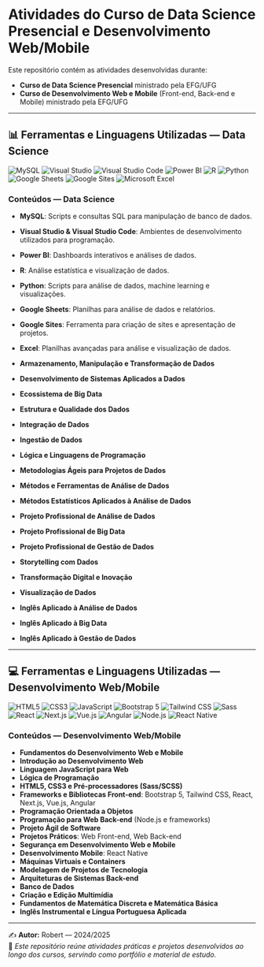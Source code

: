 # Atividades do Curso de Data Science Presencial e Desenvolvimento Web/Mobile

Este repositório contém as atividades desenvolvidas durante:
- **Curso de Data Science Presencial** ministrado pela EFG/UFG
- **Curso de Desenvolvimento Web e Mobile** (Front-end, Back-end e Mobile) ministrado pela EFG/UFG

---

## 📊 Ferramentas e Linguagens Utilizadas — Data Science
![MySQL](https://img.shields.io/badge/-MySQL-00758f?style=for-the-badge&logo=mysql&logoColor=white)
![Visual Studio](https://img.shields.io/badge/-Visual%20Studio-5C2D91?style=for-the-badge&logo=visual-studio&logoColor=white)
![Visual Studio Code](https://img.shields.io/badge/-VS%20Code-007ACC?style=for-the-badge&logo=visual-studio-code&logoColor=white)
![Power BI](https://img.shields.io/badge/-Power%20BI-F2C811?style=for-the-badge&logo=power-bi&logoColor=black)
![R](https://img.shields.io/badge/-R-276DC3?style=for-the-badge&logo=r&logoColor=white)
![Python](https://img.shields.io/badge/-Python-3776AB?style=for-the-badge&logo=python&logoColor=white)
![Google Sheets](https://img.shields.io/badge/-Google%20Sheets-34A853?style=for-the-badge&logo=google-sheets&logoColor=white)
![Google Sites](https://img.shields.io/badge/-Google%20Sites-4285F4?style=for-the-badge&logo=google-sites&logoColor=white)
![Microsoft Excel](https://img.shields.io/badge/-Microsoft%20Excel-217346?style=for-the-badge&logo=microsoft-excel&logoColor=white)

### Conteúdos — Data Science
- **MySQL**: Scripts e consultas SQL para manipulação de banco de dados.
- **Visual Studio & Visual Studio Code**: Ambientes de desenvolvimento utilizados para programação.
- **Power BI**: Dashboards interativos e análises de dados.
- **R**: Análise estatística e visualização de dados.
- **Python**: Scripts para análise de dados, machine learning e visualizações.
- **Google Sheets**: Planilhas para análise de dados e relatórios.
- **Google Sites**: Ferramenta para criação de sites e apresentação de projetos.
- **Excel**: Planilhas avançadas para análise e visualização de dados.

- **Armazenamento, Manipulação e Transformação de Dados**
- **Desenvolvimento de Sistemas Aplicados a Dados**
- **Ecossistema de Big Data**
- **Estrutura e Qualidade dos Dados**
- **Integração de Dados**
- **Ingestão de Dados**
- **Lógica e Linguagens de Programação**
- **Metodologias Ágeis para Projetos de Dados**
- **Métodos e Ferramentas de Análise de Dados**
- **Métodos Estatísticos Aplicados à Análise de Dados**
- **Projeto Profissional de Análise de Dados**
- **Projeto Profissional de Big Data**
- **Projeto Profissional de Gestão de Dados**
- **Storytelling com Dados**
- **Transformação Digital e Inovação**
- **Visualização de Dados**
- **Inglês Aplicado à Análise de Dados**
- **Inglês Aplicado à Big Data**
- **Inglês Aplicado à Gestão de Dados**


---

## 💻 Ferramentas e Linguagens Utilizadas — Desenvolvimento Web/Mobile
![HTML5](https://img.shields.io/badge/-HTML5-E34F26?style=for-the-badge&logo=html5&logoColor=white)
![CSS3](https://img.shields.io/badge/-CSS3-1572B6?style=for-the-badge&logo=css3&logoColor=white)
![JavaScript](https://img.shields.io/badge/-JavaScript-F7DF1E?style=for-the-badge&logo=javascript&logoColor=black)
![Bootstrap 5](https://img.shields.io/badge/-Bootstrap-7952B3?style=for-the-badge&logo=bootstrap&logoColor=white)
![Tailwind CSS](https://img.shields.io/badge/-Tailwind_CSS-38B2AC?style=for-the-badge&logo=tailwind-css&logoColor=white)
![Sass](https://img.shields.io/badge/-Sass-CC6699?style=for-the-badge&logo=sass&logoColor=white)
![React](https://img.shields.io/badge/-React-61DAFB?style=for-the-badge&logo=react&logoColor=black)
![Next.js](https://img.shields.io/badge/-Next.js-000000?style=for-the-badge&logo=next.js&logoColor=white)
![Vue.js](https://img.shields.io/badge/-Vue.js-4FC08D?style=for-the-badge&logo=vue.js&logoColor=white)
![Angular](https://img.shields.io/badge/-Angular-DD0031?style=for-the-badge&logo=angular&logoColor=white)
![Node.js](https://img.shields.io/badge/-Node.js-339933?style=for-the-badge&logo=node.js&logoColor=white)
![React Native](https://img.shields.io/badge/-React_Native-61DAFB?style=for-the-badge&logo=react&logoColor=black)

### Conteúdos — Desenvolvimento Web/Mobile
- **Fundamentos do Desenvolvimento Web e Mobile**
- **Introdução ao Desenvolvimento Web**
- **Linguagem JavaScript para Web**
- **Lógica de Programação**
- **HTML5, CSS3 e Pré-processadores (Sass/SCSS)**
- **Frameworks e Bibliotecas Front-end**: Bootstrap 5, Tailwind CSS, React, Next.js, Vue.js, Angular
- **Programação Orientada a Objetos**
- **Programação para Web Back-end** (Node.js e frameworks)
- **Projeto Ágil de Software**
- **Projetos Práticos**: Web Front-end, Web Back-end
- **Segurança em Desenvolvimento Web e Mobile**
- **Desenvolvimento Mobile**: React Native
- **Máquinas Virtuais e Containers**
- **Modelagem de Projetos de Tecnologia**
- **Arquiteturas de Sistemas Back-end**
- **Banco de Dados**
- **Criação e Edição Multimídia**
- **Fundamentos de Matemática Discreta e Matemática Básica**
- **Inglês Instrumental e Língua Portuguesa Aplicada**

---

✍ **Autor:** Robert — 2024/2025  
📌 *Este repositório reúne atividades práticas e projetos desenvolvidos ao longo dos cursos, servindo como portfólio e material de estudo.*
